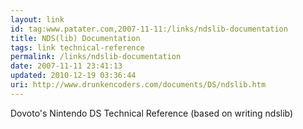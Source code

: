 ```yaml
---
layout: link
id: tag:www.patater.com,2007-11-11:/links/ndslib-documentation
title: NDS(lib) Documentation
tags: link technical-reference
permalink: /links/ndslib-documentation
date: 2007-11-11 23:41:13
updated: 2010-12-19 03:36:44
uri: http://www.drunkencoders.com/documents/DS/ndslib.htm
---
```

Dovoto's Nintendo DS Technical Reference (based on writing ndslib)
